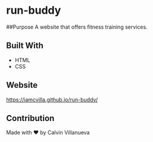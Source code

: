 # run-buddy

##Purpose
A website that offers fitness training services.

## Built With
* HTML
* CSS

## Website
https://iamcvilla.github.io/run-buddy/

## Contribution
Made with ❤️ by Calvin Villanueva
